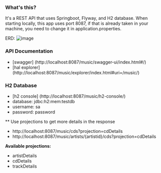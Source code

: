 ### What's this?
It's a REST API that uses Springboot, Flyway, and H2 database.
When starting locally, this app uses port 8087, if that is already taken in your machine, you need to change it in application.properties.


ERD:
![image](https://github.com/Plant-Food-Research-Open/JavaDeveloperTest/assets/40878060/adbb47c2-1f31-4bee-868a-862f25f22189) 


### API Documentation

* [swagger] (http://localhost:8087/music/swagger-ui/index.html#/)
* [hal explorer] (http://localhost:8087/music/explorer/index.html#uri=/music/)

### H2 Database
* [h2 console] (http://localhost:8087/music/h2-console/)
* database: jdbc:h2:mem:testdb
* username: sa
* password: password


** Use projections to get more details in the response
* http://localhost:8087/music/cds?projection=cdDetails
* http://localhost:8087/music/artists/{artistid}/cds?projection=cdDetails

__Available projections:__
* artistDetails
* cdDetails
* trackDetails


